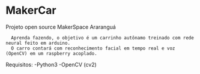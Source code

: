 # MakerCar

Projeto open source MakerSpace Araranguá

```
  Aprenda fazendo, o objetivo é um carrinho autônamo treinado com rede neural feito em arduino.
  O carro contará com reconhecimento facial em tempo real e voz (OpenCV) em um raspberry acoplado.
```


Requisitos:
  -Python3
  -OpenCV (cv2)
  
